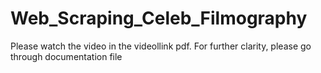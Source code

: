# Web_Scraping_Celeb_Filmography
Please watch the video in the videollink pdf.
For further clarity, please go through documentation file
